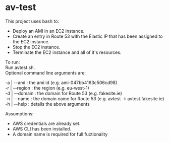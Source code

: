 # av-test
This project uses bash to:
   * Deploy an AMI in an EC2 instance.
   * Create an entry in Route 53 with the Elastic IP that has been assigned to the EC2 instance.
   * Stop the EC2 instance.
   * Terminate the EC2 instance and all of it's resources.

To run:  
Run avtest.sh.  
Optional command line arguments are:  

-a | --ami      : the ami id (e.g. ami-047bb4163c506cd98)  
-r | --region   : the region (e.g. eu-west-1)  
-d | --domain   : the domain for Route 53 (e.g. fakesite.ie)  
-n | --name     : the domain name for Route 53 (e.g. avtest -> avtest.fakesite.ie)  
-h | --help     : details the above arguments  

Assumptions:
- AWS credentials are already set.  
- AWS CLI has been installed.  
- A domain name is required for full fuctionality  
